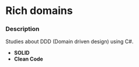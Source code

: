 # Rich domains

### Description
Studies about DDD (Domain driven design) using C#.

- **SOLID**
- **Clean Code**